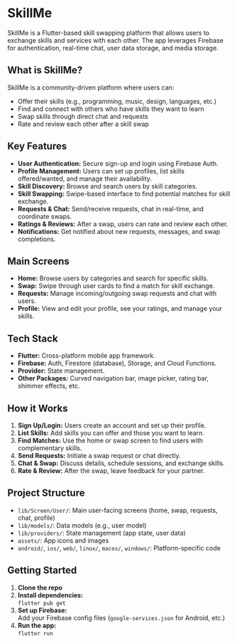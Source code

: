 

# SkillMe

SkillMe is a Flutter-based skill swapping platform that allows users to exchange skills and services with each other. The app leverages Firebase for authentication, real-time chat, user data storage, and media storage.

## What is SkillMe?

SkillMe is a community-driven platform where users can:
- Offer their skills (e.g., programming, music, design, languages, etc.)
- Find and connect with others who have skills they want to learn
- Swap skills through direct chat and requests
- Rate and review each other after a skill swap

## Key Features

- **User Authentication:** Secure sign-up and login using Firebase Auth.
- **Profile Management:** Users can set up profiles, list skills offered/wanted, and manage their availability.
- **Skill Discovery:** Browse and search users by skill categories.
- **Skill Swapping:** Swipe-based interface to find potential matches for skill exchange.
- **Requests & Chat:** Send/receive requests, chat in real-time, and coordinate swaps.
- **Ratings & Reviews:** After a swap, users can rate and review each other.
- **Notifications:** Get notified about new requests, messages, and swap completions.

## Main Screens

- **Home:** Browse users by categories and search for specific skills.
- **Swap:** Swipe through user cards to find a match for skill exchange.
- **Requests:** Manage incoming/outgoing swap requests and chat with users.
- **Profile:** View and edit your profile, see your ratings, and manage your skills.

## Tech Stack

- **Flutter:** Cross-platform mobile app framework.
- **Firebase:** Auth, Firestore (database), Storage, and Cloud Functions.
- **Provider:** State management.
- **Other Packages:** Curved navigation bar, image picker, rating bar, shimmer effects, etc.

## How it Works

1. **Sign Up/Login:** Users create an account and set up their profile.
2. **List Skills:** Add skills you can offer and those you want to learn.
3. **Find Matches:** Use the home or swap screen to find users with complementary skills.
4. **Send Requests:** Initiate a swap request or chat directly.
5. **Chat & Swap:** Discuss details, schedule sessions, and exchange skills.
6. **Rate & Review:** After the swap, leave feedback for your partner.

## Project Structure

- `lib/Screen/User/`: Main user-facing screens (home, swap, requests, chat, profile)
- `lib/models/`: Data models (e.g., user model)
- `lib/providers/`: State management (app state, user data)
- `assets/`: App icons and images
- `android/`, `ios/`, `web/`, `linux/`, `macos/`, `windows/`: Platform-specific code

## Getting Started

1. **Clone the repo**
2. **Install dependencies:**  
	`flutter pub get`
3. **Set up Firebase:**  
	Add your Firebase config files (`google-services.json` for Android, etc.)
4. **Run the app:**  
	`flutter run`
